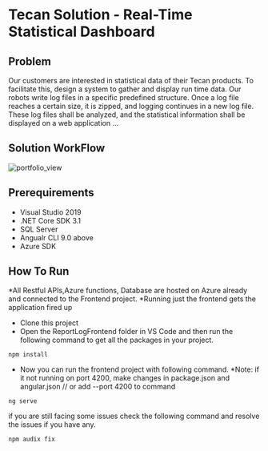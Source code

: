 # Tecan Solution - Real-Time Statistical Dashboard

## Problem  
Our customers are interested in statistical data of their Tecan products. To facilitate this, design a system to gather and display run time data. Our robots write log files in a specific predefined structure. Once a log file reaches a certain size, it is zipped, and logging continues in a new log file. These log files shall be analyzed, and the statistical information shall be displayed on a web application ...

## Solution WorkFlow 
<img alt="portfolio_view" src="https://github.com/gitdamilare/TecanSolution/blob/main/workflow.PNG">

## Prerequirements 
* Visual Studio 2019
* .NET Core SDK 3.1
* SQL Server
* Angualr CLI 9.0 above
* Azure SDK 

## How To Run 
*All Restful APIs,Azure functions, Database are hosted on Azure already and connected to the Frontend project. 
*Running just the frontend gets the application fired up

* Clone this project 
* Open the ReportLogFrontend folder in VS Code and then run the following command to get all the packages in your project.
```
npm install 
```
* Now you can run the frontend project with following command. *Note: if it not running on port 4200, make changes in package.json and angular.json // or add --port 4200 to command
```
ng serve
```
if you are still facing some issues check the following command and resolve the issues if you have any.
```
npm audix fix
```
